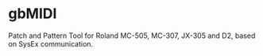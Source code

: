# gbMIDI
Patch and Pattern Tool for Roland MC-505, MC-307, JX-305 and D2, based on SysEx communication.
